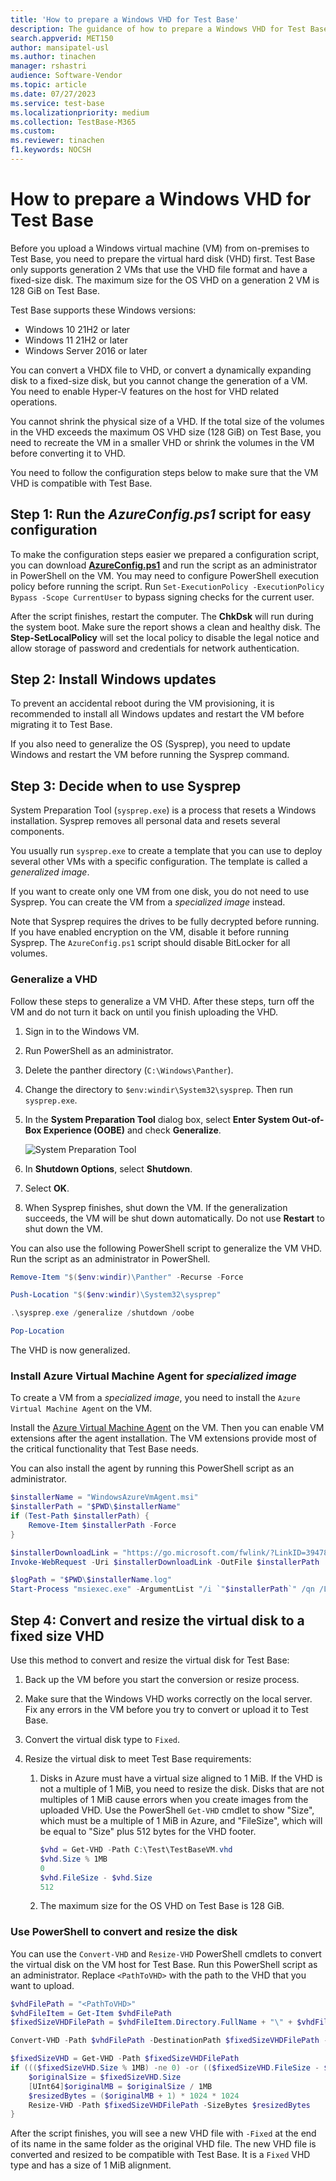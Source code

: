 ```yaml
---
title: 'How to prepare a Windows VHD for Test Base'
description: The guidance of how to prepare a Windows VHD for Test Base
search.appverid: MET150
author: mansipatel-usl
ms.author: tinachen
manager: rshastri
audience: Software-Vendor
ms.topic: article
ms.date: 07/27/2023
ms.service: test-base
ms.localizationpriority: medium
ms.collection: TestBase-M365
ms.custom:
ms.reviewer: tinachen
f1.keywords: NOCSH
---
```

# How to prepare a Windows VHD for Test Base

Before you upload a Windows virtual machine (VM) from on-premises to Test Base, you need to prepare the virtual hard disk (VHD) first.
Test Base only supports generation 2 VMs that use the VHD file format and have a fixed-size disk.
The maximum size for the OS VHD on a generation 2 VM is 128 GiB on Test Base.

Test Base supports these Windows versions:

- Windows 10 21H2 or later
- Windows 11 21H2 or later
- Windows Server 2016 or later

You can convert a VHDX file to VHD, or convert a dynamically expanding disk to a fixed-size disk, but you cannot change the generation of a VM. You need to enable Hyper-V features on the host for VHD related operations.

You cannot shrink the physical size of a VHD. If the total size of the volumes in the VHD exceeds the maximum OS VHD size (128 GiB) on Test Base, you need to recreate the VM in a smaller VHD or shrink the volumes in the VM before converting it to VHD.

You need to follow the configuration steps below to make sure that the VM VHD is compatible with Test Base.

## Step 1: Run the *AzureConfig.ps1* script for easy configuration

To make the configuration steps easier we prepared a configuration script, you can download **[AzureConfig.ps1](https://github.com/microsoft/testbase/blob/main/CustomImage/AzureConfig.ps1)** and run the script as an administrator in PowerShell on the VM. You may need to configure PowerShell execution policy before running the script. Run `Set-ExecutionPolicy -ExecutionPolicy Bypass -Scope CurrentUser` to bypass signing checks for the current user.

After the script finishes, restart the computer.
The **ChkDsk** will run during the system boot. Make sure the report shows a clean and healthy disk.
The **Step-SetLocalPolicy** will set the local policy to disable the legal notice and allow storage of password and credentials for network authentication.

## Step 2: Install Windows updates

To prevent an accidental reboot during the VM provisioning, it is recommended to install all Windows updates and restart the VM before migrating it to Test Base.

If you also need to generalize the OS (Sysprep), you need to update Windows and restart the VM before running the Sysprep command.

## Step 3: Decide when to use Sysprep

System Preparation Tool (`sysprep.exe`) is a process that resets a Windows installation.
Sysprep removes all personal data and resets several components.

You usually run `sysprep.exe` to create a template that you can use to deploy several other VMs with a specific configuration.
The template is called a *generalized image*.

If you want to create only one VM from one disk, you do not need to use Sysprep.
You can create the VM from a *specialized image* instead.

Note that Sysprep requires the drives to be fully decrypted before running.
If you have enabled encryption on the VM, disable it before running Sysprep. The `AzureConfig.ps1` script should disable BitLocker for all volumes.

### Generalize a VHD

Follow these steps to generalize a VM VHD. After these steps, turn off the VM and do not turn it back on until you finish uploading the VHD.

1. Sign in to the Windows VM.
1. Run PowerShell as an administrator.
1. Delete the panther directory (`C:\Windows\Panther`).
1. Change the directory to `$env:windir\System32\sysprep`. Then run `sysprep.exe`.
1. In the **System Preparation Tool** dialog box, select **Enter System Out-of-Box Experience (OOBE)** and check **Generalize**.

   ![System Preparation Tool](Media/vhd-sysprep.png)

1. In **Shutdown Options**, select **Shutdown**.
1. Select **OK**.
1. When Sysprep finishes, shut down the VM. If the generalization succeeds, the VM will be shut down automatically. Do not use **Restart** to shut down the VM.

You can also use the following PowerShell script to generalize the VM VHD. Run the script as an administrator in PowerShell.

```powershell
Remove-Item "$($env:windir)\Panther" -Recurse -Force

Push-Location "$($env:windir)\System32\sysprep"

.\sysprep.exe /generalize /shutdown /oobe

Pop-Location
```

The VHD is now generalized.

### Install Azure Virtual Machine Agent for *specialized image*

To create a VM from a *specialized image*, you need to install the `Azure Virtual Machine Agent` on the VM.

Install the [Azure Virtual Machine Agent](https://go.microsoft.com/fwlink/?LinkID=394789) on the VM. Then you can enable VM extensions after the agent installation.
The VM extensions provide most of the critical functionality that Test Base needs.

You can also install the agent by running this PowerShell script as an administrator.

```powershell
$installerName = "WindowsAzureVmAgent.msi"
$installerPath = "$PWD\$installerName"
if (Test-Path $installerPath) {
    Remove-Item $installerPath -Force 
}

$installerDownloadLink = "https://go.microsoft.com/fwlink/?LinkID=394789"
Invoke-WebRequest -Uri $installerDownloadLink -OutFile $installerPath

$logPath = "$PWD\$installerName.log"
Start-Process "msiexec.exe" -ArgumentList "/i `"$installerPath`" /qn /L*v `"$logPath`"" -PassThru -Wait
```

## Step 4: Convert and resize the virtual disk to a fixed size VHD

Use this method to convert and resize the virtual disk for Test Base:

1. Back up the VM before you start the conversion or resize process.
1. Make sure that the Windows VHD works correctly on the local server. Fix any errors in the VM before you try to convert or upload it to Test Base.
1. Convert the virtual disk type to `Fixed`.
1. Resize the virtual disk to meet Test Base requirements:

   1. Disks in Azure must have a virtual size aligned to 1 MiB. If the VHD is not a multiple of 1 MiB, you need to resize the disk. Disks that are not multiples of 1 MiB cause errors when you create images from the uploaded VHD. Use the PowerShell `Get-VHD` cmdlet to show "Size", which must be a multiple of 1 MiB in Azure, and "FileSize", which will be equal to "Size" plus 512 bytes for the VHD footer.

      ```powershell
      $vhd = Get-VHD -Path C:\Test\TestBaseVM.vhd
      $vhd.Size % 1MB
      0
      $vhd.FileSize - $vhd.Size
      512
      ```

   2. The maximum size for the OS VHD on Test Base is 128 GiB.

### Use PowerShell to convert and resize the disk

You can use the `Convert-VHD` and `Resize-VHD` PowerShell cmdlets to convert the virtual disk on the VM host for Test Base. Run this PowerShell script as an administrator. Replace `<PathToVHD>` with the path to the VHD that you want to upload.

```powershell
$vhdFilePath = "<PathToVHD>"
$vhdFileItem = Get-Item $vhdFilePath
$fixedSizeVHDFilePath = $vhdFileItem.Directory.FullName + "\" + $vhdFileItem.BaseName + '-Fixed.vhd'

Convert-VHD -Path $vhdFilePath -DestinationPath $fixedSizeVHDFilePath -VHDType Fixed

$fixedSizeVHD = Get-VHD -Path $fixedSizeVHDFilePath
if ((($fixedSizeVHD.Size % 1MB) -ne 0) -or (($fixedSizeVHD.FileSize - $fixedSizeVHD.Size) -ne 512)) {
    $originalSize = $fixedSizeVHD.Size
    [UInt64]$originalMB = $originalSize / 1MB
    $resizedBytes = ($originalMB + 1) * 1024 * 1024
    Resize-VHD -Path $fixedSizeVHDFilePath -SizeBytes $resizedBytes
}
```

After the script finishes, you will see a new VHD file with `-Fixed` at the end of its name in the same folder as the original VHD file.
The new VHD file is converted and resized to be compatible with Test Base. It is a `Fixed` VHD type and has a size of 1 MiB alignment.
